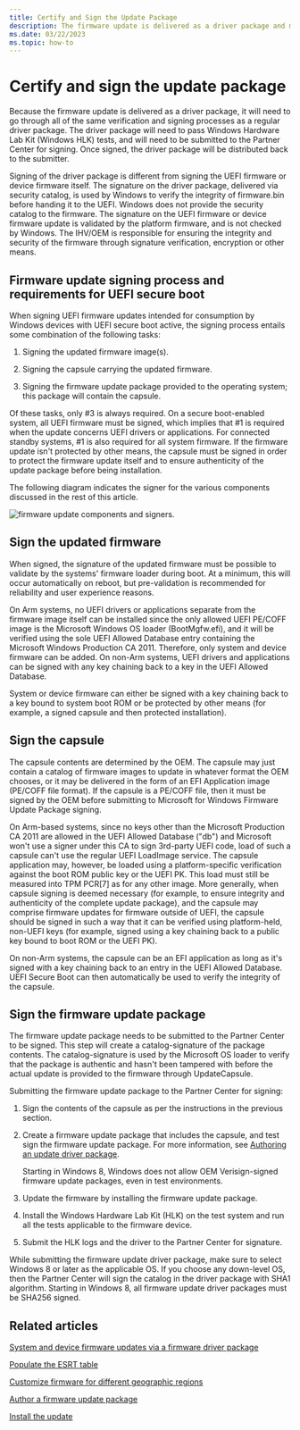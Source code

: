 ```yaml
---
title: Certify and Sign the Update Package
description: The firmware update is delivered as a driver package and must go through the same verification and signing processes as a regular driver package.
ms.date: 03/22/2023
ms.topic: how-to
---
```


# Certify and sign the update package

Because the firmware update is delivered as a driver package, it will need to go through all of the same verification and signing processes as a regular driver package. The driver package will need to pass Windows Hardware Lab Kit (Windows HLK) tests, and will need to be submitted to the Partner Center for signing. Once signed, the driver package will be distributed back to the submitter.

Signing of the driver package is different from signing the UEFI firmware or device firmware itself. The signature on the driver package, delivered via security catalog, is used by Windows to verify the integrity of firmware.bin before handing it to the UEFI. Windows does not provide the security catalog to the firmware. The signature on the UEFI firmware or device firmware update is validated by the platform firmware, and is not checked by Windows. The IHV/OEM is responsible for ensuring the integrity and security of the firmware through signature verification, encryption or other means.

## Firmware update signing process and requirements for UEFI secure boot

When signing UEFI firmware updates intended for consumption by Windows devices with UEFI secure boot active, the signing process entails some combination of the following tasks:

1. Signing the updated firmware image(s).

1. Signing the capsule carrying the updated firmware.

1. Signing the firmware update package provided to the operating system; this package will contain the capsule.

Of these tasks, only \#3 is always required. On a secure boot-enabled system, all UEFI firmware must be signed, which implies that \#1 is required when the update concerns UEFI drivers or applications. For connected standby systems, \#1 is also required for all system firmware. If the firmware update isn't protected by other means, the capsule must be signed in order to protect the firmware update itself and to ensure authenticity of the update package before being installation.

The following diagram indicates the signer for the various components discussed in the rest of this article.

![firmware update components and signers.](images/firmwareupdatecomponentsandsigners.png)

## Sign the updated firmware

When signed, the signature of the updated firmware must be possible to validate by the systems' firmware loader during boot. At a minimum, this will occur automatically on reboot, but pre-validation is recommended for reliability and user experience reasons.

On Arm systems, no UEFI drivers or applications separate from the firmware image itself can be installed since the only allowed UEFI PE/COFF image is the Microsoft Windows OS loader (BootMgfw.efi), and it will be verified using the sole UEFI Allowed Database entry containing the Microsoft Windows Production CA 2011. Therefore, only system and device firmware can be added. On non-Arm systems, UEFI drivers and applications can be signed with any key chaining back to a key in the UEFI Allowed Database.

System or device firmware can either be signed with a key chaining back to a key bound to system boot ROM or be protected by other means (for example, a signed capsule and then protected installation).

## Sign the capsule

The capsule contents are determined by the OEM. The capsule may just contain a catalog of firmware images to update in whatever format the OEM chooses, or it may be delivered in the form of an EFI Application image (PE/COFF file format). If the capsule is a PE/COFF file, then it must be signed by the OEM before submitting to Microsoft for Windows Firmware Update Package signing.

On Arm-based systems, since no keys other than the Microsoft Production CA 2011 are allowed in the UEFI Allowed Database ("db") and Microsoft won't use a signer under this CA to sign 3rd-party UEFI code, load of such a capsule can't use the regular UEFI LoadImage service. The capsule application may, however, be loaded using a platform-specific verification against the boot ROM public key or the UEFI PK. This load must still be measured into TPM PCR\[7\] as for any other image. More generally, when capsule signing is deemed necessary (for example, to ensure integrity and authenticity of the complete update package), and the capsule may comprise firmware updates for firmware outside of UEFI, the capsule should be signed in such a way that it can be verified using platform-held, non-UEFI keys (for example, signed using a key chaining back to a public key bound to boot ROM or the UEFI PK).

On non-Arm systems, the capsule can be an EFI application as long as it's signed with a key chaining back to an entry in the UEFI Allowed Database. UEFI Secure Boot can then automatically be used to verify the integrity of the capsule.

## Sign the firmware update package

The firmware update package needs to be submitted to the Partner Center to be signed. This step will create a catalog-signature of the package contents. The catalog-signature is used by the Microsoft OS loader to verify that the package is authentic and hasn't been tampered with before the actual update is provided to the firmware through UpdateCapsule.

Submitting the firmware update package to the Partner Center for signing:

1. Sign the contents of the capsule as per the instructions in the previous section.

1. Create a firmware update package that includes the capsule, and test sign the firmware update package. For more information, see [Authoring an update driver package](authoring-an-update-driver-package.md).

   Starting in Windows 8, Windows does not allow OEM Verisign-signed firmware update packages, even in test environments.

1. Update the firmware by installing the firmware update package.

1. Install the Windows Hardware Lab Kit (HLK) on the test system and run all the tests applicable to the firmware device.

1. Submit the HLK logs and the driver to the Partner Center for signature.

While submitting the firmware update driver package, make sure to select Windows 8 or later as the applicable OS. If you choose any down-level OS, then the Partner Center will sign the catalog in the driver package with SHA1 algorithm. Starting in Windows 8, all firmware update driver packages must be SHA256 signed.

## Related articles

[System and device firmware updates via a firmware driver package](system-and-device-firmware-updates-via-a-firmware-driver-package.md)  

[Populate the ESRT table](populating-the-esrt-table.md)  

[Customize firmware for different geographic regions](customizing-firmware-for-different-geographic-regions.md)  

[Author a firmware update package](authoring-a-firmware-update-package.md)  

[Install the update](installing-the-update.md)  
